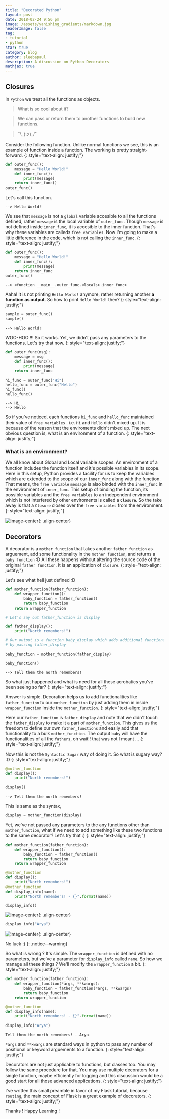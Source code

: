 ```yaml
---
title: "Decorated Python"
layout: post
date: 2018-02-24 9:56 pm
image: /assets/vanishing_gradients/markdown.jpg
headerImage: false
tag:
- tutorial
- python
star: true
category: blog
author: sleebapaul
description: A discussion on Python Decorators 
mathjax: true
---
```


## Closures

In `Python` we treat all the functions as objects. 


> What is so cool about it? 

> We can pass or return them to another functions to build new functions. 

>  ¯\\\_(ツ)\_/¯

Consider the following function. Unlike normal functions we see, this is an example of function inside a function. The working is pretty straight-forward.
{: style="text-align: justify;"}

```python
def outer_func():
    message = "Hello World!"
    def inner_func():
        print(message)
    return inner_func()
outer_func()
```
Let's call this function. 
```
--> Hello World!
```
We see that `message` is not a `global` variable accesible to all the functions defined, rather `message` is the local variable of `outer_func`. Though `message` is not defined inside `inner_func`, it is accesible to the inner function. That's why these variables are calleds `free variables`. Now I'm going to make a little difference in the code, which is not calling the `inner_func`.
{: style="text-align: justify;"}

```python
def outer_func():
    message = "Hello World!"
    def inner_func():
        print(message)
    return inner_func
outer_func()
```

```
--> <function __main__.outer_func.<locals>.inner_func>
```
Aaha! It is not printing `Hello World!` anymore, rather returning another **a function as output**. So how to print `Hello World!` then?
{: style="text-align: justify;"}

```python
sample = outer_func()
sample()
```
```
--> Hello World!
```

WOO-HOO !!! So it works. Yet, we didn't pass any parameters to the functions. Let's try that now. 
{: style="text-align: justify;"}

```python
def outer_func(msg):
    message = msg
    def inner_func():
        print(message)
    return inner_func

hi_func = outer_func("Hi")
hello_func = outer_func("Hello")
hi_func()
hello_func()
```
```
--> Hi
--> Hello
```

So if you've noticed, each functions `hi_func` and `hello_func` maintained their value of `free variables` . i.e. `Hi` and `Hello` didn't mixed up. It is because of the reason that the enviroments didn't mixed up. The next obvious question is, what is an environment of a function.
{: style="text-align: justify;"}

### What is an environment? 

We all know about Global and Local variable scopes. An environment of a function includes the function itself and it's possible 
variables in its scope. Here in this setup, Python provides a facility for us to keep the variables which are extended to the scope
of our `inner_func` along with the function. That means, the `free variable` `message` is also binded with the `inner_func` in the 
environment of `inner_func`. This setup of binding the function, its possible variables and the `free variables` to an independent
environment which is not interfered by other enviroments is called a **`Closure`**. So the take away is that a `Closure` closes over the `free variables` from the environment. 
{: style="text-align: justify;"}

![image-center](/assets/python_dec/closure.png){: .align-center}

## Decorators

A decorator is a `mother function` that takes another `father function` as arguement, add some functionality in the `mother function`, and returns a `baby function` :D All these happens without altering the source code of the original `father function`.
It is an application of `Closure`.
{: style="text-align: justify;"}

Let's see what hell just defined :D

```python
def mother_function(father_function):
    def wrapper_function():
        baby_function = father_function()
        return baby_function
    return wrapper_function

# Let's say out father_function is display 

def father_display():
    print("North remembers!")

# Our output is a function baby_display which adds additional functionality is mother_function 
# by passing father_display

baby_function = mother_function(father_display)

baby_function()
```
```
--> Tell them the north remembers!
```

So what just happened and what is need for all these acrobatics you've been seeing so far?
{: style="text-align: justify;"}

Answer is simple. Decoration helps us to add functionalities like `father_function` to our `mother_function` by just adding them in inside `wrapper_function` inside the `mother_function`. 
{: style="text-align: justify;"}

Here our `father_function` is `father_display` and note that we didn't touch the `father_display` to make it a part of `mother_function`. This gives us the freedom to define our own `father_functions` and easily add that functionality to a bulk `mother_function`. The output `baby` will have the functionalities of all the `fathers`, oh wait!! that was not I meant ... 
{: style="text-align: justify;"}

Now this is not the `Syntactic Sugar` way of doing it. So what is sugary way? :D
{: style="text-align: justify;"}

```python
@mother_function
def display():
    print("North remembers!")
    
display()
```
```
--> Tell them the north remembers!
```

This is same as the syntax, 

```python
display = mother_function(display)
```

Yet, we've not passed any parameters to the any functions other than `mother_function`, what if we need to add something like these two functions to the same decorator?  Let's try that :) 
{: style="text-align: justify;"}

```python
def mother_function(father_function):
    def wrapper_function():
        baby_function = father_function()
        return baby_function
    return wrapper_function

@mother_function
def display():
    print("North remembers!")
@mother_function
def display_info(name):
    print("North remembers! - {}".format(name))

display_info()
```
![image-center](/assets/python_dec/error1.png){: .align-center}

```python
display_info("Arya")
```
![image-center](/assets/python_dec/error2.png){: .align-center}

No luck :( 
{: .notice--warning}

So what is wrong ? It's simple. The `wrapper_function` is defined with no parameters, but we've a parameter for `display_info` called `name`. So how we manage all these things ? We'll modify the `wrapper_function` a bit.
{: style="text-align: justify;"}

```python
def mother_function(father_function):
    def wrapper_function(*args, **kwargs):
        baby_function = father_function(*args, **kwargs)
        return baby_function
    return wrapper_function

@mother_function
def display_info(name):
    print("North remembers! - {}".format(name))
    
display_info("Arya")
```
```
Tell them the north remembers! - Arya
```

`*args` and `**kwargs` are standard ways in python to pass any number of positional or keyword arguements to a function.
{: style="text-align: justify;"}

Decorators are not just applicable to functions, but classes too. You may follow the same procedure for that. You may use multiple decorators for a single function, maybe efficiently for logging and this discussion would be a good start for all those advanced applications. 
{: style="text-align: justify;"}

I've written this small preamble in favor of my Flask tutorial, because `routing`, the main concept of Flask is a great example of decorators. 
{: style="text-align: justify;"}

Thanks ! Happy Learning !
